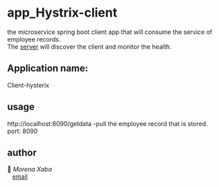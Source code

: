 # app_Hystrix-client
the microservice spring boot client app that will consume the service of employee records. <br />
The [server](https://euserver-main.herokuapp.com/) will discover the client and monitor the health. <br />

## Application name:
 Client-hysterix<br />
 
## usage
http://localhost:8090/getdata -pull the employee record that is stored. <br />
port: 8090 <br />

## author 
&#x1F4D7; <i>Morena Xaba</i> <br />
&nbsp;&nbsp; [email](mailto:alfreat@gmail.com)


